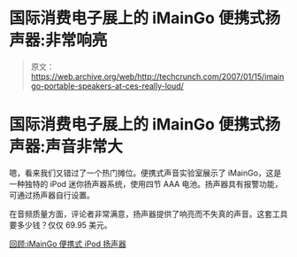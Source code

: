 # 国际消费电子展上的 iMainGo 便携式扬声器:非常响亮

> 原文：<https://web.archive.org/web/http://techcrunch.com/2007/01/15/imaingo-portable-speakers-at-ces-really-loud/>

# 国际消费电子展上的 iMainGo 便携式扬声器:声音非常大

嗯，看来我们又错过了一个热门摊位。便携式声音实验室展示了 iMainGo，这是一种独特的 iPod 迷你扬声器系统，使用四节 AAA 电池。扬声器具有报警功能，可通过扬声器自行设置。

在音频质量方面，评论者非常满意，扬声器提供了响亮而不失真的声音。这套工具要多少钱？仅仅 69.95 美元。

[回顾:iMainGo 便携式 iPod 扬声器](https://web.archive.org/web/20210226235010/http://www.gearfuse.com/review-imaingo-portable-ipod-speakers/)
